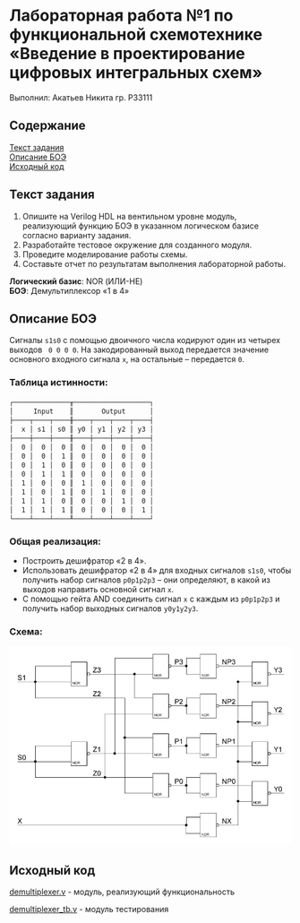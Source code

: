 # Лабораторная работа №1 по функциональной схемотехнике «Введение в проектирование цифровых интегральных схем»

Выполнил: Акатьев Никита гр. P33111

## Содержание
[Текст задания](#текст-задания) \
[Описание БОЭ](#описание-боэ) \
[Исходный код](#исходный-код)

## Текст задания

1. Опишите на Verilog HDL на вентильном уровне модуль, реализующий функцию БОЭ в указанном логическом базисе согласно варианту задания.
2. Разработайте тестовое окружение для созданного модуля.
3. Проведите моделирование работы схемы.
4. Составьте отчет по результатам выполнения лабораторной работы.

**Логический базис**: NOR (ИЛИ-НЕ) \
**БОЭ**: Демультиплексор «1 в 4»

## Описание БОЭ

Сигналы `s1s0` с помощью двоичного числа кодируют один из четырех выходов ` 0 0 0 0`. На закодированный выход передается значение основного входного сигнала `x`, на остальные – передается `0`.

### Таблица истинности:
```
┌──────────────╥───────────────────┐
│     Input    ║       Output      │
├────┬────┬────╫────┬────┬────┬────┤
│  x │ s1 │ s0 ║ y0 │ y1 │ y2 │ y3 │
├────┼────┼────╫────┼────┼────┼────┤
│  0 │  0 │  0 ║  0 │  0 │  0 │  0 │
│  0 │  0 │  1 ║  0 │  0 │  0 │  0 │
│  0 │  1 │  0 ║  0 │  0 │  0 │  0 │
│  0 │  1 │  1 ║  0 │  0 │  0 │  0 │
│  1 │  0 │  0 ║  1 │  0 │  0 │  0 │
│  1 │  0 │  1 ║  0 │  1 │  0 │  0 │
│  1 │  1 │  0 ║  0 │  0 │  1 │  0 │
│  1 │  1 │  1 ║  0 │  0 │  0 │  1 │
└────┴────┴────╨────┴────┴────┴────┘
```

### Общая реализация: 
* Построить дешифратор «2 в 4».
* Использовать дешифратор «2 в 4» для входных сигналов `s1s0`, чтобы получить набор сигналов `p0p1p2p3` – они определяют, в какой из выходов направить основной сигнал `x`.
* С помощью гейта AND соединить сигнал `x` с каждым из `p0p1p2p3` и получить набор выходных сигналов `y0y1y2y3`.

### Схема:
![Демультиплексор 1 в 4](demultiplexer.JPG)

## Исходный код

[demultiplexer.v](demultiplexer.v) - модуль, реализующий функциональность

[demultiplexer_tb.v](demultiplexer_tb.v) - модуль тестирования